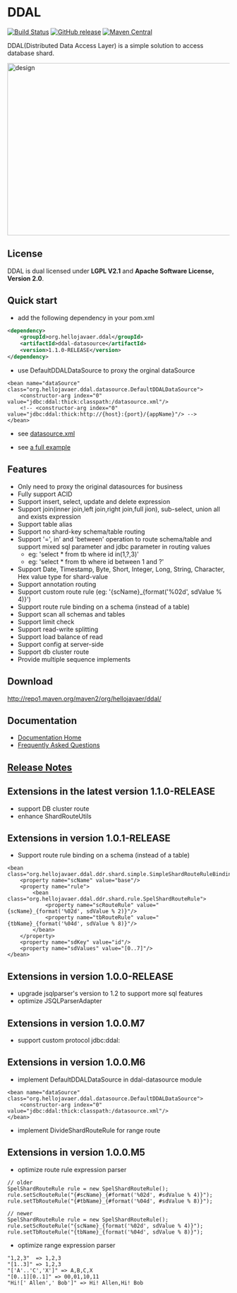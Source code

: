 # DDAL

[![Build Status](https://travis-ci.org/hellojavaer/ddal.svg?branch=master)](https://travis-ci.org/hellojavaer/ddal)
[![GitHub release](https://img.shields.io/github/release/hellojavaer/ddal.svg)](https://github.com/hellojavaer/ddal/releases)
[![Maven Central](https://maven-badges.herokuapp.com/maven-central/org.hellojavaer.ddal/ddal-datasource/badge.svg)](https://maven-badges.herokuapp.com/maven-central/org.hellojavaer.ddal/ddal-datasource/)

DDAL(Distributed Data Access Layer) is a simple solution to access database shard.

<img src="https://github.com/hellojavaer/ddal/blob/master/doc/img/design_02.jpeg" width = "590" height = "390" alt="design" align=center />

## License

DDAL is dual licensed under **LGPL V2.1** and **Apache Software License, Version 2.0**.


## Quick start

- add the following dependency in your pom.xml

```xml
<dependency>
    <groupId>org.hellojavaer.ddal</groupId>
    <artifactId>ddal-datasource</artifactId>
    <version>1.1.0-RELEASE</version>
</dependency>
```

- use DefaultDDALDataSource to proxy the orginal dataSource

```
<bean name="dataSource" class="org.hellojavaer.ddal.datasource.DefaultDDALDataSource">
    <constructor-arg index="0" value="jdbc:ddal:thick:classpath:/datasource.xml"/>
    <!-- <constructor-arg index="0" value="jdbc:ddal:thick:http://{host}:{port}/{appName}"/> -->
</bean>
```

- see [datasource.xml](https://github.com/hellojavaer/ddal/blob/master/ddal-example/ddal-example-example0/src/main/resources/datasource.xml)

- see [a full example](https://github.com/hellojavaer/ddal/tree/master/ddal-example)

## Features

- Only need to proxy the original datasources for business
- Fully support ACID
- Support insert, select, update and delete expression
- Support join(inner join,left join,right join,full jion), sub-select, union all and exists expression
- Support table alias
- Support no shard-key schema/table routing
- Support '=', in' and 'between' operation to route schema/table and support mixed sql parameter and jdbc parameter in routing values
    - eg: 'select * from tb where id in(1,?,3)'
    - eg: 'select * from tb where id between 1 and ?'
- Support Date, Timestamp, Byte, Short, Integer, Long, String, Character, Hex value type for shard-value
- Support annotation routing
- Support custom route rule (eg: '{scName}_{format('%02d', sdValue % 4)}')
- Support route rule binding on a schema (instead of a table)
- Support scan all schemas and tables
- Support limit check
- Support read-write splitting
- Support load balance of read
- Support config at server-side
- Support db cluster route
- Provide multiple sequence implements

## Download

http://repo1.maven.org/maven2/org/hellojavaer/ddal/

## Documentation

- [Documentation Home](https://github.com/hellojavaer/ddal/wiki)
- [Frequently Asked Questions](https://github.com/hellojavaer/ddal/wiki/faq)


## [Release Notes](https://github.com/hellojavaer/ddal/releases)

## Extensions in the latest version 1.1.0-RELEASE

- support DB cluster route
- enhance ShardRouteUtils

## Extensions in version 1.0.1-RELEASE

- Support route rule binding on a schema (instead of a table)

```
<bean class="org.hellojavaer.ddal.ddr.shard.simple.SimpleShardRouteRuleBinding">
    <property name="scName" value="base"/>
    <property name="rule">
        <bean class="org.hellojavaer.ddal.ddr.shard.rule.SpelShardRouteRule">
            <property name="scRouteRule" value="{scName}_{format('%02d', sdValue % 2)}"/>
            <property name="tbRouteRule" value="{tbName}_{format('%04d', sdValue % 8)}"/>
        </bean>
    </property>
    <property name="sdKey" value="id"/>
    <property name="sdValues" value="[0..7]"/>
</bean>
```

## Extensions in version 1.0.0-RELEASE

- upgrade jsqlparser's version to 1.2 to support more sql features
- optimize JSQLParserAdapter

## Extensions in version 1.0.0.M7

- support custom protocol jdbc:ddal:

## Extensions in version 1.0.0.M6

- implement DefaultDDALDataSource in ddal-datasource module

```
<bean name="dataSource" class="org.hellojavaer.ddal.datasource.DefaultDDALDataSource">
    <constructor-arg index="0" value="jdbc:ddal:thick:classpath:/datasource.xml"/>
</bean>
```

- implement DivideShardRouteRule for range route

## Extensions in version 1.0.0.M5

- optimize route rule expression parser

```
// older
SpelShardRouteRule rule = new SpelShardRouteRule();
rule.setScRouteRule("{#scName}_{#format('%02d', #sdValue % 4)}");
rule.setTbRouteRule("{#tbName}_{#format('%04d', #sdValue % 8)}");

// newer
SpelShardRouteRule rule = new SpelShardRouteRule();
rule.setScRouteRule("{scName}_{format('%02d', sdValue % 4)}");
rule.setTbRouteRule("{tbName}_{format('%04d', sdValue % 8)}");
```

- optimize range expression parser

```
"1,2,3"  => 1,2,3
"[1..3]" => 1,2,3
"['A'..'C','X']" => A,B,C,X
"[0..1][0..1]" => 00,01,10,11
"Hi![' Allen',' Bob']" => Hi! Allen,Hi! Bob
```
